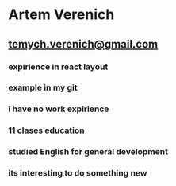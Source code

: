 # Artem Verenich
## temych.verenich@gmail.com
### expirience in react layout
### example in my git
### i have no work expirience
### 11 clases education
### studied English for general development
### its interesting to do something new
